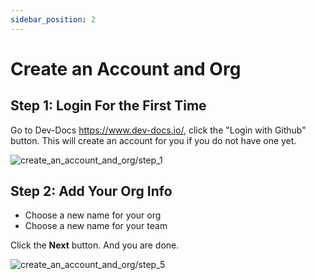 ```yaml
---
sidebar_position: 2
---
```


# Create an Account and Org


## Step 1: Login For the First Time

Go to Dev-Docs https://www.dev-docs.io/, click the "Login with Github" button.  This will create an account for you if you do not have one yet.

![create_an_account_and_org/step_1](/img/create_an_account_and_org/step_1.png)

## Step 2: Add Your Org Info

- Choose a new name for your org
- Choose a new name for your team

Click the **Next** button.  And you are done.

![create_an_account_and_org/step_5](/img/create_an_account_and_org/step_5.png)
  
  
